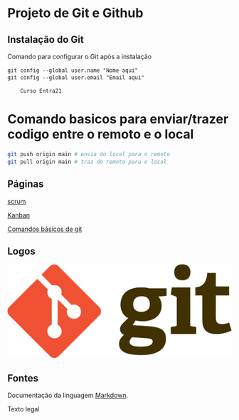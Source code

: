# Projeto de Git e Github

## Instalação do Git

Comando para configurar o Git após a instalação

```
git config --global user.name "Nome aqui"
git config --global user.email "Email aqui"
```


```
    Curso Entra21
```


# Comando basicos para enviar/trazer codigo entre o remoto e o local

```bash
git push origin main # envia do local para o remoto
git pull origin main # traz do remoto para o local
```

## Páginas

[scrum](scrum.md)

[Kanban](kanban.md)

[Comandos básicos de git](comandos_básicos.md)



## Logos

![Imagem da logo Git](imagens/git.png)



## Fontes

Documentação da linguagem [Markdown](https://docs.github.com/pt/get-started/writing-on-github/getting-started-with-writing-and-formatting-on-github/basic-writing-and-formatting-syntax).

Texto legal